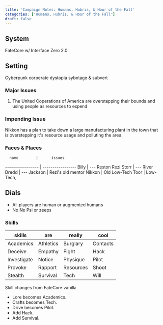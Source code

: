 ```yaml
---
title: 'Campaign Notes: Humans, Hubris, & Hour of the Fall'
categories: ["Humans, Hubris, & Hour of the Fall"]
draft: false
---
```


## System

FateCore w/ Interface Zero 2.0

## Setting

Cyberpunk corperate dystopia sybotage & subvert

### Major Issues

1. The United Coperations of America are overstepping their bounds and using people as resources to expend

### Impending Issue

Nikkon has a plan to take down a large manufacturing plant in the town that is overstepping it's resource usage and polluting the area.

### Faces & Places

      name        |      issues
----------------- | -----------------
Billy             | ---
Reston Rezi Storr | ---
River Dredd       | ---
Jackson           | Rezi's old mentor
Nikkon            | Old Low-Tech
Toor              | Low-Tech,

## Dials

* All players are human or augmented humans
* No No Psi or zeeps

### Skills

skills      | are       | really    | cool
---         | ---       | ---       | ---
Academics   | Athletics | Burglary  | Contacts
Deceive     | Empathy   | Fight     | Hack
Investigate | Notice    | Physique  | Pilot
Provoke     | Rapport   | Resources | Shoot
Stealth     | Survival  | Tech      | Will

Skill changes from FateCore vanilla

* Lore becomes Academics.
* Crafts becomes Tech.
* Drive becomes Pilot.
* Add Hack.
* Add Survival.
